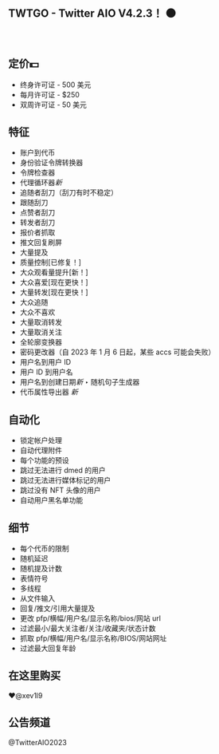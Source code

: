 ## TWTGO - Twitter AIO V4.2.3！ ⚫️
⠀
## 定价💵
- 终身许可证 - 500 美元
- 每月许可证 - $250
- 双周许可证 - 50 美元

## 特征
- 账户到代币
- 身份验证令牌转换器
- 令牌检查器
- 代理循环器*新*
- 追随者刮刀（刮刀有时不稳定）
- 跟随刮刀
- 点赞者刮刀
- 转发者刮刀
- 报价者抓取
- 推文回复刷屏
- 大量提及
- 质量控制[已修复！]
- 大众观看量提升[新！]
- 大众喜爱[现在更快！]
- 大量转发[现在更快！]
- 大众追随
- 大众不喜欢
- 大量取消转发
- 大量取消关注
- 全轮廓变换器
- 密码更改器（自 2023 年 1 月 6 日起，某些 accs 可能会失败）
- 用户名到用户 ID
- 用户 ID 到用户名
- 用户名到创建日期*新*
‣ 随机句子生成器
- 代币属性导出器 *新*
⠀
## 自动化
- 锁定帐户处理
- 自动代理附件
- 每个功能的预设
- 跳过无法进行 dmed 的用户
- 跳过无法进行媒体标记的用户
- 跳过没有 NFT 头像的用户
- 自动用户黑名单功能
⠀
## 细节
- 每个代币的限制
- 随机延迟
- 随机提及计数
- 表情符号
- 多线程
- 从文件输入
- 回复/推文/引用大量提及
- 更改 pfp/横幅/用户名/显示名称/bios/网站 url
- 过滤最小/最大关注者/关注/收藏夹/状态计数
- 抓取 pfp/横幅/用户名/显示名称/BIOS/网站网址
- 过滤最大回复年龄
⠀
## 在这里购买
❤️@xev1l9
⠀
## 公告频道
@TwitterAIO2023
